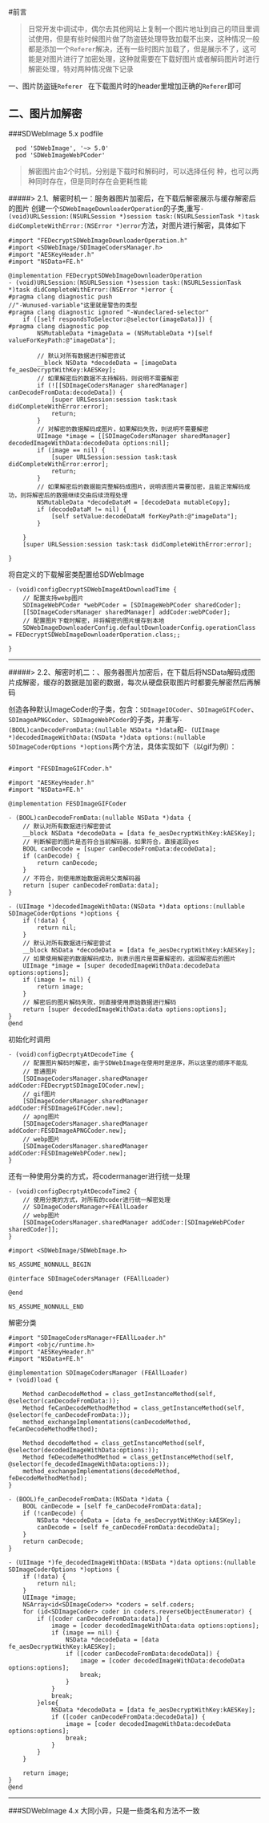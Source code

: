 #前言
> 日常开发中调试中，偶尔去其他网站上复制一个图片地址到自己的项目里调试使用，但是有些时候图片做了防盗链处理导致加载不出来，这种情况一般都是添加一个`Referer`解决，还有一些时图片加载了，但是展示不了，这可能是对图片进行了加密处理，这种就需要在下载好图片或者解码图片时进行解密处理，特对两种情况做下记录

一、图片防盗链`Referer `
在下载图片时的header里增加正确的`Referer`即可

二、图片加解密
----
###SDWebImage 5.x
podfile
```
  pod 'SDWebImage', '~> 5.0'
  pod 'SDWebImageWebPCoder'
```
>解密图片由2个时机，分别是下载时和解码时，可以选择任何
>种，也可以两种同时存在，但是同时存在会更耗性能

#####> 2.1、解密时机一：服务器图片加密后，在下载后解密展示与缓存解密后的图片
创建一个`SDWebImageDownloaderOperation`的子类,重写`- (void)URLSession:(NSURLSession *)session task:(NSURLSessionTask *)task didCompleteWithError:(NSError *)error`方法，对图片进行解密，具体如下

```
#import "FEDecryptSDWebImageDownloaderOperation.h"
#import <SDWebImage/SDImageCodersManager.h>
#import "AESKeyHeader.h"
#import "NSData+FE.h"

@implementation FEDecryptSDWebImageDownloaderOperation
- (void)URLSession:(NSURLSession *)session task:(NSURLSessionTask *)task didCompleteWithError:(NSError *)error {
#pragma clang diagnostic push
//"-Wunused-variable"这里就是警告的类型
#pragma clang diagnostic ignored "-Wundeclared-selector"
    if ([self respondsToSelector:@selector(imageData)]) {
#pragma clang diagnostic pop
        NSMutableData *imageData = (NSMutableData *)[self valueForKeyPath:@"imageData"];
        
        // 默认对所有数据进行解密尝试
        __block NSData *decodeData = [imageData fe_aesDecryptWithKey:kAESKey];
        // 如果解密后的数据不支持解码，则说明不需要解密
        if (![[SDImageCodersManager sharedManager] canDecodeFromData:decodeData]) {
            [super URLSession:session task:task didCompleteWithError:error];
            return;
        }
        // 对解密的数据解码成图片，如果解码失败，则说明不需要解密
        UIImage *image = [[SDImageCodersManager sharedManager] decodedImageWithData:decodeData options:nil];
        if (image == nil) {
            [super URLSession:session task:task didCompleteWithError:error];
            return;
        }
        // 如果解密后的数据能完整解码成图片，说明该图片需要加密，且能正常解码成功，则将解密后的数据继续交由后续流程处理
        NSMutableData *decodeDataM = [decodeData mutableCopy];
        if (decodeDataM != nil) {
            [self setValue:decodeDataM forKeyPath:@"imageData"];
        }
        
    }
    [super URLSession:session task:task didCompleteWithError:error];
    
}

```

将自定义的下载解密类配置给SDWebImage

```
- (void)configDecryptSDWebImageAtDownloadTime {
    // 配置支持webp图片
    SDImageWebPCoder *webPCoder = [SDImageWebPCoder sharedCoder];
    [[SDImageCodersManager sharedManager] addCoder:webPCoder];
    // 配置图片下载时解密，并将解密的图片缓存到本地
    SDWebImageDownloaderConfig.defaultDownloaderConfig.operationClass = FEDecryptSDWebImageDownloaderOperation.class;;

}

```

----
#####> 2.2、解密时机二：、服务器图片加密后，在下载后将NSData解码成图片成解密，缓存的数据是加密的数据，每次从硬盘获取图片时都要先解密然后再解码

创造各种默认ImageCoder的子类，包含：`SDImageIOCoder`、`SDImageGIFCoder`、`SDImageAPNGCoder`、`SDImageWebPCoder`的子类，并重写`- (BOOL)canDecodeFromData:(nullable NSData *)data`和`- (UIImage *)decodedImageWithData:(NSData *)data options:(nullable SDImageCoderOptions *)options`两个方法，具体实现如下（以gif为例）：

```

#import "FESDImageGIFCoder.h"

#import "AESKeyHeader.h"
#import "NSData+FE.h"

@implementation FESDImageGIFCoder

- (BOOL)canDecodeFromData:(nullable NSData *)data {
    // 默认对所有数据进行解密尝试
    __block NSData *decodeData = [data fe_aesDecryptWithKey:kAESKey];
    // 判断解密的图片是否符合当前解码器，如果符合，直接返回yes
    BOOL canDecode = [super canDecodeFromData:decodeData];
    if (canDecode) {
        return canDecode;
    }
    // 不符合，则使用原始数据调用父类解码器
    return [super canDecodeFromData:data];
}

- (UIImage *)decodedImageWithData:(NSData *)data options:(nullable SDImageCoderOptions *)options {
    if (!data) {
        return nil;
    }
    // 默认对所有数据进行解密尝试
    __block NSData *decodeData = [data fe_aesDecryptWithKey:kAESKey];
    // 如果使用解密的数据解码成功，则表示图片是需要解密的，返回解密后的图片
    UIImage *image = [super decodedImageWithData:decodeData options:options];
    if (image != nil) {
        return image;
    }
    // 解密后的图片解码失败，则直接使用原始数据进行解码
    return [super decodedImageWithData:data options:options];
}
@end
```

初始化时调用

```
- (void)configDecrptyAtDecodeTime {
    // 配置图片解码时解密，由于SDWebImage在使用时是逆序，所以这里的顺序不能乱
    // 普通图片
    [SDImageCodersManager.sharedManager addCoder:FEDecryptSDImageIOCoder.new];
    // gif图片
    [SDImageCodersManager.sharedManager addCoder:FESDImageGIFCoder.new];
    // apng图片
    [SDImageCodersManager.sharedManager addCoder:FESDImageAPNGCoder.new];
    // webp图片
    [SDImageCodersManager.sharedManager addCoder:FESDImageWebPCoder.new];
}

```

还有一种使用分类的方式，将codermanager进行统一处理

```
- (void)configDecrptyAtDecodeTime2 {
    // 使用分类的方式，对所有的coder进行统一解密处理
    // SDImageCodersManager+FEAllLoader
    // webp图片
    [SDImageCodersManager.sharedManager addCoder:[SDImageWebPCoder sharedCoder]];
}
```

```
#import <SDWebImage/SDWebImage.h>

NS_ASSUME_NONNULL_BEGIN

@interface SDImageCodersManager (FEAllLoader)

@end

NS_ASSUME_NONNULL_END
```

解密分类

```
#import "SDImageCodersManager+FEAllLoader.h"
#import <objc/runtime.h>
#import "AESKeyHeader.h"
#import "NSData+FE.h"

@implementation SDImageCodersManager (FEAllLoader)
+ (void)load {
    
    Method canDecodeMethod = class_getInstanceMethod(self, @selector(canDecodeFromData:));
    Method feCanDecodeMethodMethod = class_getInstanceMethod(self, @selector(fe_canDecodeFromData:));
    method_exchangeImplementations(canDecodeMethod, feCanDecodeMethodMethod);
    
    Method decodeMethod = class_getInstanceMethod(self, @selector(decodedImageWithData:options:));
    Method feDecodeMethodMethod = class_getInstanceMethod(self, @selector(fe_decodedImageWithData:options:));
    method_exchangeImplementations(decodeMethod, feDecodeMethodMethod);
}

- (BOOL)fe_canDecodeFromData:(NSData *)data {
    BOOL canDecode = [self fe_canDecodeFromData:data];
    if (!canDecode) {
        NSData *decodeData = [data fe_aesDecryptWithKey:kAESKey];
        canDecode = [self fe_canDecodeFromData:decodeData];
    }
    return canDecode;
}

- (UIImage *)fe_decodedImageWithData:(NSData *)data options:(nullable SDImageCoderOptions *)options {
    if (!data) {
        return nil;
    }
    UIImage *image;
    NSArray<id<SDImageCoder>> *coders = self.coders;
    for (id<SDImageCoder> coder in coders.reverseObjectEnumerator) {
        if ([coder canDecodeFromData:data]) {
            image = [coder decodedImageWithData:data options:options];
            if (image == nil) {
                NSData *decodeData = [data fe_aesDecryptWithKey:kAESKey];
                if ([coder canDecodeFromData:decodeData]) {
                    image = [coder decodedImageWithData:decodeData options:options];
                    break;
                }
            }
            break;
        }else{
            NSData *decodeData = [data fe_aesDecryptWithKey:kAESKey];
            if ([coder canDecodeFromData:decodeData]) {
                image = [coder decodedImageWithData:decodeData options:options];
                break;
            }
        }
    }
    
    return image;
}
@end
```
----
###SDWebImage 4.x
大同小异，只是一些类名和方法不一致